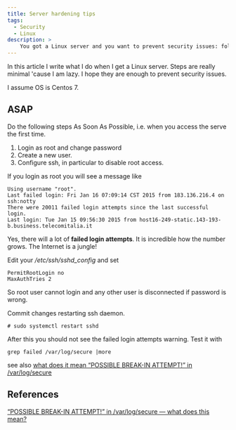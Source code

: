 ```yaml
---
title: Server hardening tips
tags:
  - Security
  - Linux
description: >
    You got a Linux server and you want to prevent security issues: follow these instructions.
---
```


In this article I write what I do when I get a Linux server. Steps are really minimal 'cause I am lazy. I hope they are enough to prevent security issues.

I assume OS is Centos 7.

## ASAP

<div class="alert alert-warning">Do the following steps As Soon As Possible, i.e. when you access the serve the first time.</div>

1. Login as root and change password
2. Create a new user.
3. Configure ssh, in particular to disable root access.

If you login as root you will see a message like

```
Using username "root".
Last failed login: Fri Jan 16 07:09:14 CST 2015 from 183.136.216.4 on ssh:notty
There were 20011 failed login attempts since the last successful login.
Last login: Tue Jan 15 09:56:30 2015 from host16-249-static.143-193-b.business.telecomitalia.it
```

Yes, there will a lot of **failed login attempts**. It is incredible how the number grows. The Internet is a jungle!

Edit your */etc/ssh/sshd_config* and set

```
PermitRootLogin no
MaxAuthTries 2
```

So root user cannot login and any other user is disconnected if password is wrong.

Commit changes restarting ssh daemon.

```
# sudo systemctl restart sshd
```

After this you should not see the failed login attempts warning. Test it with

```
grep failed /var/log/secure |more
```

see also [what does it mean “POSSIBLE BREAK-IN ATTEMPT!” in /var/log/secure][1]

## References

[“POSSIBLE BREAK-IN ATTEMPT!” in /var/log/secure — what does this mean?][1]

  [1]: http://serverfault.com/questions/260706/possible-break-in-attempt-in-var-log-secure-what-does-this-mean "“POSSIBLE BREAK-IN ATTEMPT!” in /var/log/secure — what does this mean?"

